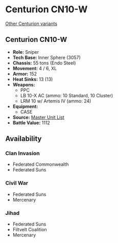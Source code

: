 # Centurion CN10-W 

[Other Centurion variants](../centurion.md) 

## Centurion CN10-W 

- **Role:** Sniper 
- **Tech Base:** Inner Sphere (3057) 
- **Chassis:** 55 tons (Endo Steel) 
- **Movement:** 4 / 6, XL 
- **Armor:** 152 
- **Heat Sinks:** 13 (13) 
- **Weapons:** 
  - PPC 
  - LB 10-X AC (ammo: 10 Standard, 10 Cluster) 
  - LRM 10 w/ Artemis IV (ammo: 24) 
- **Equipment:** 
  - CASE 
- **Source:** [Master Unit List](http://masterunitlist.info/Unit/Details/7695/centurion-cn10-w) 
- **Battle Value:** 1112 

## Availability 

### Clan Invasion 

- Federated Commonwealth 
- Federated Suns 

### Civil War 

- Federated Suns 
- Mercenary 

### Jihad 

- Federated Suns 
- Filtvelt Coalition 
- Mercenary 

